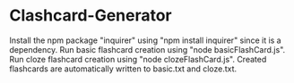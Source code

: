 # Clashcard-Generator
Install the npm package "inquirer" using "npm install inquirer" since it is a dependency.
Run basic flashcard creation using "node basicFlashCard.js".
Run cloze flashcard creation using "node clozeFlashCard.js".
Created flashcards are automatically written to basic.txt and cloze.txt.
